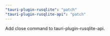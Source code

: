 ```yaml
---
"tauri-plugin-rusqlite": "patch"
"tauri-plugin-rusqlite-api": "patch"
---
```


Add close command to tauri-plugin-rusqlite-api.
